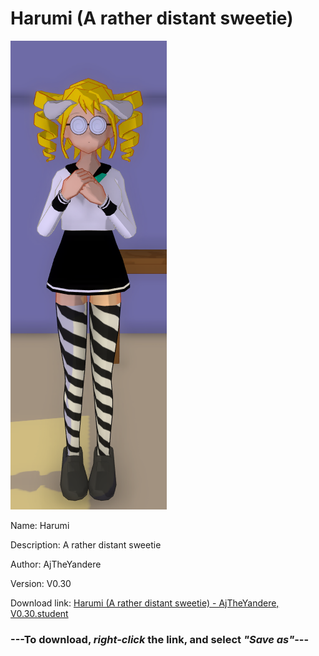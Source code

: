 # Harumi (A rather distant sweetie)

<img src = "https://raw.githubusercontent.com/Arbiter1223/Daigaku-Gurashi-Custom-Students/master/Students/Files/Harumi%20(A%20rather%20distant%20sweetie).png">

Name: Harumi

Description: A rather distant sweetie

Author: AjTheYandere

Version: V0.30

Download link: <a href="https://raw.githubusercontent.com/Arbiter1223/Daigaku-Gurashi-Custom-Students/master/Students/Files/Harumi%20(A%20rather%20distant%20sweetie)%20-%20AjTheYandere%2C%20V0.30.student">Harumi (A rather distant sweetie) - AjTheYandere, V0.30.student</a>

### ---**To download, _right-click_ the link, and select _"Save as"_**---
